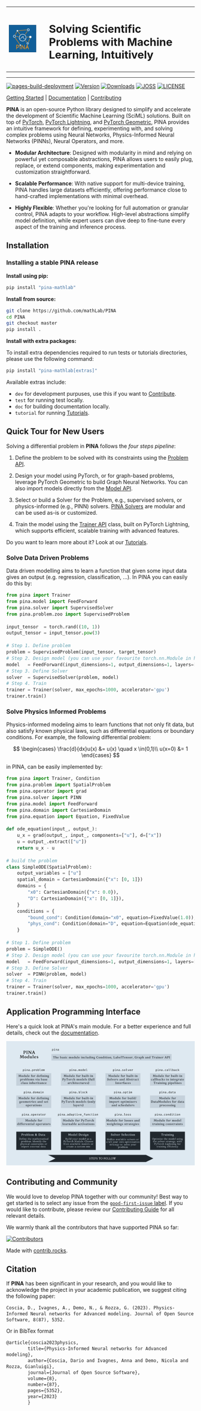 <!--
Copyright Contributors to the Pyro project.

SPDX-License-Identifier: Apache-2.0
-->

<table>
  <tr>
    <td>
      <a href="https://github.com/mathLab/PINA/raw/master/readme/pina_logo.png">
        <img src="https://github.com/mathLab/PINA/raw/master/readme/pina_logo.png"
             alt="PINA logo"
             style="width: 220px; aspect-ratio: 1 / 1; object-fit: contain;">
      </a>
    </td>
    <td>
      <h2 style="margin-left: 20px; font-size: 1.8rem; line-height: 1.2;">
        Solving Scientific Problems with Machine Learning, Intuitively
      </h2>
    </td>
  </tr>
</table>


-----------------------------------------

[![pages-build-deployment](https://github.com/mathLab/PINA/actions/workflows/pages/pages-build-deployment/badge.svg)](https://github.com/mathLab/PINA/actions/workflows/pages/pages-build-deployment)
[![Version](https://img.shields.io/pypi/v/pina-mathlab?label=version&logo=pypi)](https://pypi.org/project/pina-mathlab/)
[![Downloads](https://img.shields.io/pypi/dm/pina-mathlab?label=downloads&logo=pypi)](https://pypi.org/project/pina-mathlab/)
[![JOSS](https://img.shields.io/badge/JOSS-10.21105/JOSS.05352-blue?logo=open-access)](https://joss.theoj.org/papers/10.21105/joss.05352)
[![LICENSE](https://img.shields.io/github/license/mathLab/PINA)](https://github.com/mathLab/PINA/blob/main/LICENSE.rst)


[Getting Started](https://github.com/mathLab/PINA/tree/master/tutorials#pina-tutorials) |
[Documentation](https://mathlab.github.io/PINA/) |
[Contributing](https://github.com/mathLab/PINA/blob/master/CONTRIBUTING.md)

**PINA** is an open-source Python library designed to simplify and accelerate the development of Scientific Machine Learning (SciML) solutions. Built on top of [PyTorch](https://pytorch.org/), [PyTorch Lightning](https://lightning.ai/docs/pytorch/stable/), and [PyTorch Geometric](https://pytorch-geometric.readthedocs.io/en/latest/), PINA provides an intuitive framework for defining, experimenting with, and solving complex problems using Neural Networks, Physics-Informed Neural Networks (PINNs), Neural Operators, and more.

- **Modular Architecture**: Designed with modularity in mind and relying on powerful yet composable abstractions, PINA allows users to easily plug, replace, or extend components, making experimentation and customization straightforward.

- **Scalable Performance**: With native support for multi-device training, PINA handles large datasets efficiently, offering performance close to hand-crafted implementations with minimal overhead.

- **Highly Flexible**: Whether you're looking for full automation or granular control, PINA adapts to your workflow. High-level abstractions simplify model definition, while expert users can dive deep to fine-tune every aspect of the training and inference process.



## Installation

### Installing a stable PINA release

**Install using pip:**
```sh
pip install "pina-mathlab"
```

**Install from source:**
```sh
git clone https://github.com/mathLab/PINA
cd PINA
git checkout master
pip install .
```

**Install with extra packages:**

To install extra dependencies required to run tests or tutorials directories, please use the following command:
```sh
pip install "pina-mathlab[extras]" 
```
Available extras include:
* `dev` for development purpuses, use this if you want to [Contribute](https://github.com/mathLab/PINA/blob/master/CONTRIBUTING.md#contributing-to-pina).
* `test` for running test locally.
* `doc` for building documentation locally.
* `tutorial` for running [Tutorials](https://github.com/mathLab/PINA/tree/master/tutorials#pina-tutorials).

## Quick Tour for New Users
Solving a differential problem in **PINA** follows the *four steps pipeline*:

1. Define the problem to be solved with its constraints using the [Problem API](https://mathlab.github.io/PINA/_rst/_code.html#problems).

2. Design your model using PyTorch, or for graph-based problems, leverage PyTorch Geometric to build Graph Neural Networks. You can also import models directly from the [Model API](https://mathlab.github.io/PINA/_rst/_code.html#models).

3. Select or build a Solver for the Problem, e.g., supervised solvers, or physics-informed (e.g., PINN) solvers. [PINA Solvers](https://mathlab.github.io/PINA/_rst/_code.html#solvers) are modular and can be used as-is or customized.

4. Train the model using the [Trainer API](https://mathlab.github.io/PINA/_rst/trainer.html) class, built on PyTorch Lightning, which supports efficient, scalable training with advanced features.

Do you want to learn more about it? Look at our [Tutorials](https://github.com/mathLab/PINA/tree/master/tutorials#pina-tutorials).

### Solve Data Driven Problems
Data driven modelling aims to learn a function that given some input data gives an output (e.g. regression, classification, ...). In PINA you can easily do this by:
```python
from pina import Trainer
from pina.model import FeedForward
from pina.solver import SupervisedSolver
from pina.problem.zoo import SupervisedProblem

input_tensor  = torch.rand((10, 1))
output_tensor = input_tensor.pow(3)

# Step 1. Define problem
problem = SupervisedProblem(input_tensor, target_tensor)
# Step 2. Design model (you can use your favourite torch.nn.Module in here)
model   = FeedForward(input_dimensions=1, output_dimensions=1, layers=[64, 64])
# Step 3. Define Solver
solver  = SupervisedSolver(problem, model)
# Step 4. Train
trainer = Trainer(solver, max_epochs=1000, accelerator='gpu')
trainer.train()
```
### Solve Physics Informed Problems
Physics-informed modeling aims to learn functions that not only fit data, but also satisfy known physical laws, such as differential equations or boundary conditions. For example, the following differential problem:

$$
\begin{cases}
\frac{d}{dx}u(x) &=  u(x) \quad x \in(0,1)\\
u(x=0) &= 1
\end{cases}
$$

in PINA, can be easily implemented by:

```python
from pina import Trainer, Condition
from pina.problem import SpatialProblem
from pina.operator import grad
from pina.solver import PINN
from pina.model import FeedForward
from pina.domain import CartesianDomain
from pina.equation import Equation, FixedValue

def ode_equation(input_, output_):
    u_x = grad(output_, input_, components=["u"], d=["x"])
    u = output_.extract(["u"])
    return u_x - u

# build the problem
class SimpleODE(SpatialProblem):
    output_variables = ["u"]
    spatial_domain = CartesianDomain({"x": [0, 1]})
    domains = {
        "x0": CartesianDomain({"x": 0.0}),
        "D": CartesianDomain({"x": [0, 1]}),
    }
    conditions = {
        "bound_cond": Condition(domain="x0", equation=FixedValue(1.0)),
        "phys_cond": Condition(domain="D", equation=Equation(ode_equation)),
    }

# Step 1. Define problem
problem = SimpleODE()
# Step 2. Design model (you can use your favourite torch.nn.Module in here)
model   = FeedForward(input_dimensions=1, output_dimensions=1, layers=[64, 64])
# Step 3. Define Solver
solver  = PINN(problem, model)
# Step 4. Train
trainer = Trainer(solver, max_epochs=1000, accelerator='gpu')
trainer.train()
```

## Application Programming Interface
Here's a quick look at PINA's main module. For a better experience and full details, check out the [documentation](https://mathlab.github.io/PINA/).

<a href="https://github.com/mathLab/PINA/readme/PINA_API.png">
  <img src="./readme/PINA_API.png" />
</a>

## Contributing and Community

We would love to develop PINA together with our community! Best way to get started is to select any issue from the [`good-first-issue` label](https://github.com/mathLab/PINA/issues?q=is%3Aopen+is%3Aissue+label%3A%22good+first+issue%22). If you would like to contribute, please review our [Contributing Guide](CONTRIBUTING.md) for all relevant details.

We warmly thank all the contributors that have supported PINA so far:

<a href="https://github.com/mathLab/PINA/graphs/contributors">
  <img src="https://contrib.rocks/image?repo=mathLab/PINA"
       alt="Contributors"
       style="max-width: 100%; height: auto; display: block;">
</a>

Made with [contrib.rocks](https://contrib.rocks).

## Citation
If **PINA** has been significant in your research, and you would like to acknowledge the project in your academic publication, we suggest citing the following paper:

```
Coscia, D., Ivagnes, A., Demo, N., & Rozza, G. (2023). Physics-Informed Neural networks for Advanced modeling. Journal of Open Source Software, 8(87), 5352.
```

Or in BibTex format
```
@article{coscia2023physics,
        title={Physics-Informed Neural networks for Advanced modeling},
        author={Coscia, Dario and Ivagnes, Anna and Demo, Nicola and Rozza, Gianluigi},
        journal={Journal of Open Source Software},
        volume={8},
        number={87},
        pages={5352},
        year={2023}
        }
```
